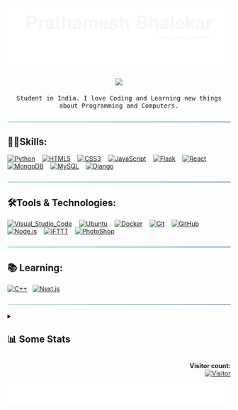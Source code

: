 [![header](./svg/header.svg)](https://prathamesh-b.github.io/)

<p align="center">
  <a href="https://bit.ly/p-arg"><img src="https://user-images.githubusercontent.com/5679180/79618120-0daffb80-80be-11ea-819e-d2b0fa904d07.gif" width="50px"></a>
  <br><br>
  <samp>
  Student in India. I love Coding and Learning new things about Programming and Computers.
  </samp>
</p>

[![hr](./svg/hr.svg)](#skills)

## 👨‍💻Skills:

[![Python](https://img.shields.io/badge/Python-3776AB?style=for-the-badge&logo=python&logoColor=white)](#)
   [![HTML5](https://img.shields.io/badge/HTML5-E34F26?style=for-the-badge&logo=html5&logoColor=white)](#)
   [![CSS3](https://img.shields.io/badge/CSS3-1572B6?style=for-the-badge&logo=css3&logoColor=white)](#)
   [![JavaScript](https://img.shields.io/badge/JavaScript-323330?style=for-the-badge&logo=javascript&logoColor=F7DF1E)](#)
   [![Flask](https://img.shields.io/badge/Flask-000000?style=for-the-badge&logo=flask&logoColor=white)](#)
   [![React](https://img.shields.io/badge/React-20232A?style=for-the-badge&logo=react&logoColor=61DAFB)](#)
   [![MongoDB](https://img.shields.io/badge/MongoDB-4EA94B?style=for-the-badge&logo=mongodb&logoColor=white)](#)
   [![MySQL](https://img.shields.io/badge/MySQL-005C84?style=for-the-badge&logo=mysql&logoColor=white)](#)
   [![Django](https://img.shields.io/badge/Django-092E20?style=for-the-badge&logo=django&logoColor=green)](#)

[![hr](./svg/hr.svg)](#tools--technologies)

## 🛠Tools & Technologies:

[![Visual_Studio_Code](https://img.shields.io/badge/Visual_Studio_Code-0078D4?style=for-the-badge&logo=visual%20studio%20code&logoColor=white)](#)
   [![Ubuntu](https://img.shields.io/badge/Ubuntu-E95420?style=for-the-badge&logo=ubuntu&logoColor=white)](#)
   [![Docker](https://img.shields.io/badge/Docker-2CA5E0?style=for-the-badge&logo=docker&logoColor=white)](#)
   [![Git](https://img.shields.io/badge/Git%20-F05032.svg?&style=for-the-badge&logo=git&logoColor=white)](#)
   [![GitHub](https://img.shields.io/badge/GitHub-100000?style=for-the-badge&logo=github&logoColor=white)](https://github.com/Prathamesh-B)
   [![Node.js](https://img.shields.io/badge/Node.js-339933?style=for-the-badge&logo=nodedotjs&logoColor=white)](#)
   [![IFTTT](https://img.shields.io/badge/IFTTT%20-000000.svg?&style=for-the-badge&logo=ifttt&logoColor=white)](#)
   [![PhotoShop](https://img.shields.io/badge/Adobe%20Photoshop-31A8FF?style=for-the-badge&logo=Adobe%20Photoshop&logoColor=black)](#)

[![hr](./svg/hr.svg)](#-learning)

## 📚 Learning:

[![C++](https://img.shields.io/badge/C%2B%2B-00599C?style=for-the-badge&logo=c%2B%2B&logoColor=white)](#)
  [![Next.js](https://img.shields.io/badge/next.js-000000?style=for-the-badge&logo=nextdotjs&logoColor=white)](#)

[![hr](./svg/hr.svg)](#-some-statistics)

<details><summary><h2>📊 Some Stats</h2></summary>

[![status](https://github-readme-stats.vercel.app/api?username=Prathamesh-B&count_private=true&show_icons=true)](#)
<br>

<!--START_SECTION:Chess-->
**♟️ My Chess.com Stats** 

> ⏲️ Rapid: 892
>
> ⚡ Blitz: 465
>
> 💣 Bullet: 937
>

<!--END_SECTION:Chess-->

<!--START_SECTION:waka-->
**🐱 My GitHub Data** 

> 🏆 69 Contributions in the Year 2022
 > 
> 📦 104.7 kB Used in GitHub's Storage 
 > 
> 🚫 Not Opted to Hire
 > 
> 📜 7 Public Repositories 
 > 
> 🔑 7 Private Repositories  
 > 
**I'm an Early 🐤** 

```text
🌞 Morning    34 commits     ███░░░░░░░░░░░░░░░░░░░░░░   14.66% 
🌆 Daytime    124 commits    █████████████░░░░░░░░░░░░   53.45% 
🌃 Evening    60 commits     ██████░░░░░░░░░░░░░░░░░░░   25.86% 
🌙 Night      14 commits     █░░░░░░░░░░░░░░░░░░░░░░░░   6.03%

```
📅 **I'm Most Productive on Friday** 

```text
Monday       30 commits     ███░░░░░░░░░░░░░░░░░░░░░░   12.93% 
Tuesday      21 commits     ██░░░░░░░░░░░░░░░░░░░░░░░   9.05% 
Wednesday    34 commits     ███░░░░░░░░░░░░░░░░░░░░░░   14.66% 
Thursday     25 commits     ██░░░░░░░░░░░░░░░░░░░░░░░   10.78% 
Friday       57 commits     ██████░░░░░░░░░░░░░░░░░░░   24.57% 
Saturday     35 commits     ███░░░░░░░░░░░░░░░░░░░░░░   15.09% 
Sunday       30 commits     ███░░░░░░░░░░░░░░░░░░░░░░   12.93%

```


📊 **This Week I Spent My Time On** 

```text
💬 Programming Languages: 
Other                    8 mins              █████████████████████████   100.0%

```

**I Mostly Code in Python** 

```text
Python                   5 repos             ██████████░░░░░░░░░░░░░░░   41.67% 
JavaScript               3 repos             ██████░░░░░░░░░░░░░░░░░░░   25.0% 
CSS                      1 repo              ██░░░░░░░░░░░░░░░░░░░░░░░   8.33% 
HTML                     1 repo              ██░░░░░░░░░░░░░░░░░░░░░░░   8.33% 
C                        1 repo              ██░░░░░░░░░░░░░░░░░░░░░░░   8.33%

```


**Timeline**

![Chart not found](https://raw.githubusercontent.com/Prathamesh-B/Prathamesh-B/master/charts/bar_graph.png) 


 Last Updated on 26/05/2022 18:51:39 UTC
<!--END_SECTION:waka-->
</details>
<p align="right"> 
  <strong>Visitor count:</strong><br>
  <a href="#">
    <img src="https://profile-counter.glitch.me/Prathamesh-B/count.svg" alt="Visitor" width="170px">
  </a>
</p>

[![footer](./svg/footer.svg)](#)
